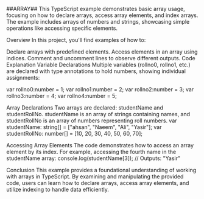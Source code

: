 ##ARRAY##
This TypeScript example demonstrates basic array usage, focusing on how to declare arrays, access array elements, and index arrays. The example includes arrays of numbers and strings, showcasing simple operations like accessing specific elements.

Overview
In this project, you'll find examples of how to:

Declare arrays with predefined elements.
Access elements in an array using indices.
Comment and uncomment lines to observe different outputs.
Code Explanation
Variable Declarations
Multiple variables (rollno0, rollno1, etc.) are declared with type annotations to hold numbers, showing individual assignments:

var rollno0:number = 1;
var rollno1:number = 2;
var rollno2:number = 3;
var rollno3:number = 4;
var rollno4:number = 5;

Array Declarations
Two arrays are declared: studentName and studentRollNo. studentName is an array of strings containing names, and studentRollNo is an array of numbers representing roll numbers.
var studentName: string[] = ["ahsan", "Naeem", "Ali", "Yasir"];
var studentRollNo: number[] = [10, 20, 30, 40, 50, 60, 70];

Accessing Array Elements
The code demonstrates how to access an array element by its index. For example, accessing the fourth name in the studentName array:
console.log(studentName[3]); // Outputs: "Yasir"

Conclusion
This example provides a foundational understanding of working with arrays in TypeScript. By examining and manipulating the provided code, users can learn how to declare arrays, access array elements, and utilize indexing to handle data efficiently.

